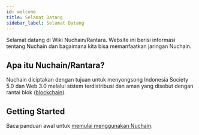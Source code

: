 ```yaml
---
id: welcome
title: Selamat Datang
sidebar_label: Selamat Datang
---
```


Selamat datang di Wiki Nuchain/Rantara. Website ini berisi informasi tentang Nuchain dan bagaimana
kita bisa memanfaatkan jaringan Nuchain.

## Apa itu Nuchain/Rantara?

Nuchain diciptakan dengan tujuan untuk menyongsong Indonesia Society 5.0 dan Web 3.0 melalui sistem
terdistribusi dan aman yang disebut dengan rantai blok
([blockchain](https://id.wikipedia.org/wiki/Rantai_blok)).

## Getting Started

Baca panduan awal untuk [memulai menggunakan Nuchain](learn-main).
